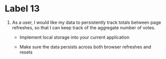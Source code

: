 # Label 13

1. As a user, I would like my data to persistently track totals between page refreshes, so that I can keep track of the aggregate number of votes.

    - Implement local storage into your current application

    - Make sure the data persists across both browser refreshes and resets
